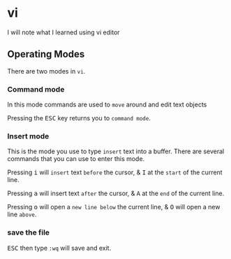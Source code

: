 # vi

I will note what I learned using vi editor

## Operating Modes

There are two modes in `vi`.

### Command mode

In this mode commands are used to `move` around and edit text objects

Pressing the <kbd>ESC</kbd> key returns you to `command mode`.

### Insert mode

This is the mode you use to type `insert` text into a buffer. There are several commands that you can use to enter this mode.

Pressing <kbd>i</kbd> will `insert` text `before` the cursor, & <kbd>I</kbd> at the `start` of the current line.

Pressing <kbd>a</kbd> will insert text `after` the cursor, & <kbd>A</kbd> at the `end` of the current line.

Pressing <kbd>o</kbd> will open a `new line below` the current line, & <kbd>O</kbd> will open a new line `above`.

### save the file

<kbd>ESC</kbd> then type `:wq` will save and exit.
